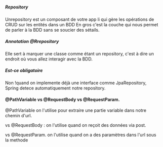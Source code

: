 ##### Repository

Unrepository est un composant de votre app li qui gère les opérations de CRUD sur les entités dans un BDD En gros c'est la couche qui nous permet de parler à la BDD sans se soucier des sétails.

##### Annotation  @Rrepository
Elle sert à marquer une classe comme étant un repository, c'est à dire un endroit où vous allez interagir avec la BDD.

##### Est-ce obligatoire
Non !quand on implemente déjà une interface comme JpaRepository, Spring detece automatiquement notre repository.

#### @PathVariable vs @RequestBody vs @RequestParam.

 @PathVariable
 on l'utilise pour extraire une  partie variable dans notre chemin d'url.

  vs @RequestBody :
  on l'utilise quand on reçoit des données via post.

 vs @RequestParam.
 on l'utilise  quand on a des paramètres dans l'url sous la methode
